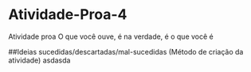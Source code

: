 # Atividade-Proa-4
Atividade proa O que você ouve, é na verdade, é o que você é

##Ideias sucedidas/descartadas/mal-sucedidas (Método de criação da atividade)
asdasda
